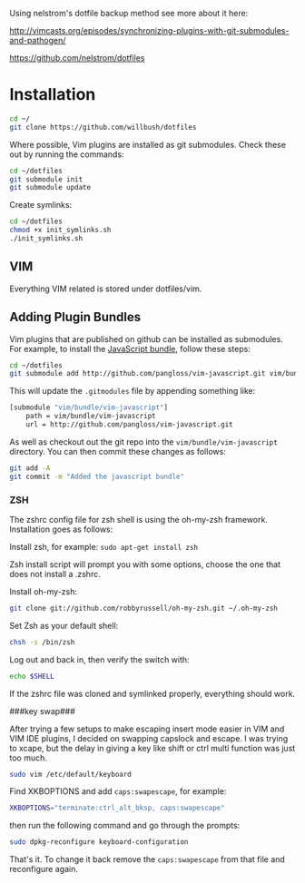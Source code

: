 Using nelstrom's dotfile backup method see more about it here:

http://vimcasts.org/episodes/synchronizing-plugins-with-git-submodules-and-pathogen/

https://github.com/nelstrom/dotfiles

# Installation #

```bash
cd ~/
git clone https://github.com/willbush/dotfiles
```

Where possible, Vim plugins are installed as git submodules. Check these out by
running the commands:

```bash
cd ~/dotfiles
git submodule init
git submodule update
```

Create symlinks:

```bash
cd ~/dotfiles
chmod +x init_symlinks.sh
./init_symlinks.sh
```

## VIM ##

Everything VIM related is stored under dotfiles/vim.

## Adding Plugin Bundles ##

Vim plugins that are published on github can be installed as submodules. For
example, to install the [JavaScript bundle](https://github.com/pangloss/vim-javascript), follow these steps:

```bash
cd ~/dotfiles
git submodule add http://github.com/pangloss/vim-javascript.git vim/bundle/vim-javascript
```

This will update the `.gitmodules` file by appending something like:

```bash
[submodule "vim/bundle/vim-javascript"]
    path = vim/bundle/vim-javascript
    url = http://github.com/pangloss/vim-javascript.git
```
    
As well as checkout out the git repo into the
`vim/bundle/vim-javascript` directory. You can then commit these changes
as follows:

```bash
git add -A
git commit -m "Added the javascript bundle"
```

### ZSH ###

The zshrc config file for zsh shell is using the oh-my-zsh framework. Installation goes as follows:

Install zsh, for example: `sudo apt-get install zsh`

Zsh install script will prompt you with some options, choose the one that does not install a .zshrc.

Install oh-my-zsh:

```bash
git clone git://github.com/robbyrussell/oh-my-zsh.git ~/.oh-my-zsh
```

Set Zsh as your default shell:

```bash
chsh -s /bin/zsh
```

Log out and back in, then verify the switch with:

```bash
echo $SHELL
```

If the zshrc file was cloned and symlinked properly, everything should work.

###key swap###

After trying a few setups to make escaping insert mode easier in VIM and VIM IDE plugins, I decided on swapping capslock and escape. I was trying to xcape, but the delay in giving a key like shift or ctrl multi function was just too much.

```bash
sudo vim /etc/default/keyboard
```
Find XKBOPTIONS and add `caps:swapescape`, for example:
```bash
XKBOPTIONS="terminate:ctrl_alt_bksp, caps:swapescape"
```
then run the following command and go through the prompts:
```bash
sudo dpkg-reconfigure keyboard-configuration
```

That's it. To change it back remove the `caps:swapescape` from that file and reconfigure again.
